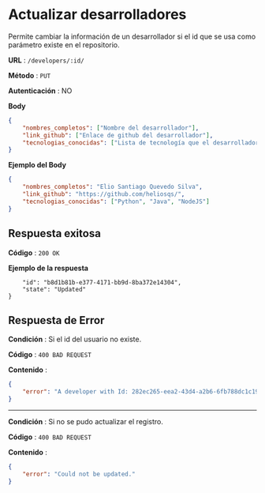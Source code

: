 # Actualizar desarrolladores

Permite cambiar la información de un desarrollador si el id que se usa como parámetro existe en el repositorio.

**URL** : `/developers/:id/`

**Método** : `PUT`

**Autenticación** : NO

**Body**

```json
{
    "nombres_completos": ["Nombre del desarrollador"],
    "link_github": ["Enlace de github del desarrollador"],
    "tecnologias_conocidas": ["Lista de tecnología que el desarrollador conoce"]
}
```

**Ejemplo del Body**

```json
{
    "nombres_completos": "Elio Santiago Quevedo Silva",
    "link_github": "https://github.com/heliosqs/",
    "tecnologias_conocidas": ["Python", "Java", "NodeJS"]
}
```

## Respuesta exitosa

**Código** : `200 OK`

**Ejemplo de la respuesta**

```json{
    "id": "b8d1b81b-e377-4171-bb9d-8ba372e14304",
    "state": "Updated"
}
```

## Respuesta de Error

**Condición** : Si el id del usuario no existe.

**Código** : `400 BAD REQUEST`

**Contenido** :

```json
{
    "error": "A developer with Id: 282ec265-eea2-43d4-a2b6-6fb788dc1c19 does not exist."
}
```

------

**Condición** : Si no se pudo actualizar el registro.

**Código** : `400 BAD REQUEST`

**Contenido** :

```json
{
    "error": "Could not be updated."
}
```